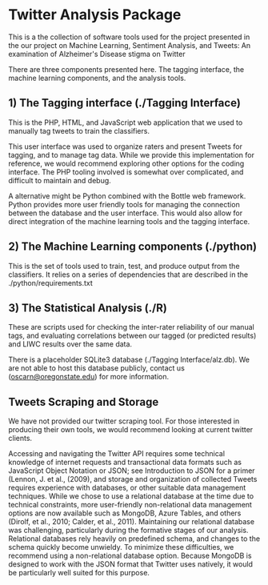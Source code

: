 # Twitter Analysis Package

This is a the collection of software tools used for the project presented in 
the our project on 
    Machine Learning, Sentiment Analysis, and Tweets: 
    An examination of Alzheimer's Disease stigma on Twitter

There are three components presented here. The tagging interface, the machine 
learning components, and the analysis tools.

## 1) The Tagging interface (./Tagging Interface)

This is the PHP, HTML, and JavaScript web application 
that we used to manually tag tweets to train the classifiers.

This user interface was used to organize raters and present Tweets for 
tagging, and to manage tag data. While we provide this implementation for 
reference, we would recommend exploring other options for the coding 
interface. The PHP tooling involved is somewhat over complicated, and 
difficult to maintain and debug. 

A alternative might be Python combined with the Bottle web framework. Python 
provides more user friendly tools for managing the connection between the 
database and the user interface. This would also allow for direct 
integration of the machine learning tools and the tagging interface.

## 2) The Machine Learning components (./python)

This is the set of tools used to train, test, and produce output from 
the classifiers. It relies on a series of dependencies that are described 
in the ./python/requirements.txt

## 3) The Statistical Analysis (./R)

These are scripts used for checking the inter-rater reliability of our 
manual tags, and evaluating correlations between our tagged (or 
predicted results) and LIWC results over the same data.

There is a placeholder SQLite3 database (./Tagging Interface/alz.db). We are not able to
host this database publicly, contact us (oscarn@oregonstate.edu) for more 
information.

## Tweets Scraping and Storage
We have not provided our twitter scraping tool. For those interested in 
producing their own tools, we would recommend looking at current twitter 
clients.

Accessing and navigating the Twitter API requires some technical knowledge of 
internet requests and transactional data formats such as 
JavaScript Object Notation or JSON; see Introduction to JSON for a primer 
(Lennon, J. et al., (2009), and storage and organization of collected Tweets 
requires experience with databases, or other suitable data management techniques. 
While we chose to use a relational database at the time due to technical 
constraints, more user-friendly non-relational data management options are now 
available such as MongoDB, Azure Tables, and others (Dirolf, et al., 2010; 
Calder, et al., 2011). Maintaining our relational database was challenging, 
particularly during the formative stages of our analysis. 
Relational databases rely heavily on predefined schema, and changes to the 
schema quickly become unwieldy. To minimize these difficulties, we recommend 
using a non-relational database option. Because MongoDB is designed to work with 
the JSON format that Twitter uses natively, it would be particularly well suited 
for this purpose.  